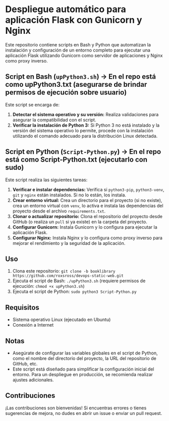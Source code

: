 # Despliegue automático para aplicación Flask con Gunicorn y Nginx

Este repositorio contiene scripts en Bash y Python que automatizan la instalación y configuración de un entorno completo para ejecutar una aplicación Flask utilizando Gunicorn como servidor de aplicaciones y Nginx como proxy inverso.

## Script en Bash (`upPython3.sh`) -> En el repo está como upPython3.txt (asegurarse de brindar permisos de ejecución sobre usuario)

Este script se encarga de:

1. **Detectar el sistema operativo y su versión:** Realiza validaciones para asegurar la compatibilidad con el script.
2. **Verificar la instalación de Python 3:** Si Python 3 no está instalado y la versión del sistema operativo lo permite, procede con la instalación utilizando el comando adecuado para la distribución Linux detectada.

## Script en Python (`Script-Python.py`) -> En el repo está como Script-Python.txt (ejecutarlo con sudo)

Este script realiza las siguientes tareas:

1. **Verificar e instalar dependencias:** Verifica si `python3-pip`, `python3-venv`, `git` y `nginx` están instalados. Si no lo están, los instala.
2. **Crear entorno virtual:** Crea un directorio para el proyecto (si no existe), crea un entorno virtual con `venv`, lo activa e instala las dependencias del proyecto desde el archivo `requirements.txt`.
3. **Clonar o actualizar repositorio:** Clona el repositorio del proyecto desde GitHub (o realiza un `pull` si ya existe) en la carpeta del proyecto.
4. **Configurar Gunicorn:** Instala Gunicorn y lo configura para ejecutar la aplicación Flask.
5. **Configurar Nginx:** Instala Nginx y lo configura como proxy inverso para mejorar el rendimiento y la seguridad de la aplicación.

## Uso

1. Clona este repositorio: `git clone -b booklibrary https://github.com/roxsross/devops-static-web.git`
2. Ejecuta el script de Bash: `./upPython3.sh` (requiere permisos de ejecución: `chmod +x upPython3.sh`)
3. Ejecuta el script de Python: `sudo python3 Script-Python.py`

## Requisitos

* Sistema operativo Linux (ejecutado en Ubuntu)
* Conexión a Internet

## Notas

* Asegúrate de configurar las variables globales en el script de Python, como el nombre del directorio del proyecto, la URL del repositorio de GitHub, etc.
* Este script está diseñado para simplificar la configuración inicial del entorno. Para un despliegue en producción, se recomienda realizar ajustes adicionales.

## Contribuciones

¡Las contribuciones son bienvenidas! Si encuentras errores o tienes sugerencias de mejora, no dudes en abrir un issue o enviar un pull request.
